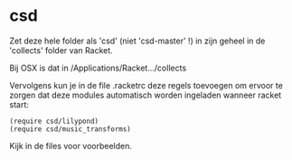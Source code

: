 csd
===

Zet deze hele folder als 'csd' (niet 'csd-master' !) in zijn geheel in de 'collects' folder van Racket.

Bij OSX is dat in /Applications/Racket.../collects

Vervolgens kun je in de file .racketrc deze regels toevoegen om ervoor te zorgen dat deze modules automatisch worden ingeladen wanneer racket start:

    (require csd/lilypond)
    (require csd/music_transforms)

Kijk in de files voor voorbeelden.

